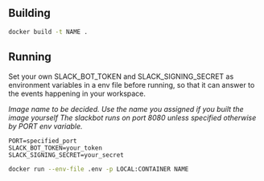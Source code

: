 ## Building

```bash
docker build -t NAME .
```

## Running

Set your own SLACK_BOT_TOKEN and SLACK_SIGNING_SECRET as environment variables in a env file before running, so that it can answer to the events happening in your workspace.

*Image name to be decided. Use the name you assigned if you built the image yourself*
*The slackbot runs on port 8080 unless specified otherwise by PORT env variable.*

```
PORT=specified_port
SLACK_BOT_TOKEN=your_token
SLACK_SIGNING_SECRET=your_secret
```

```bash
docker run --env-file .env -p LOCAL:CONTAINER NAME
```
